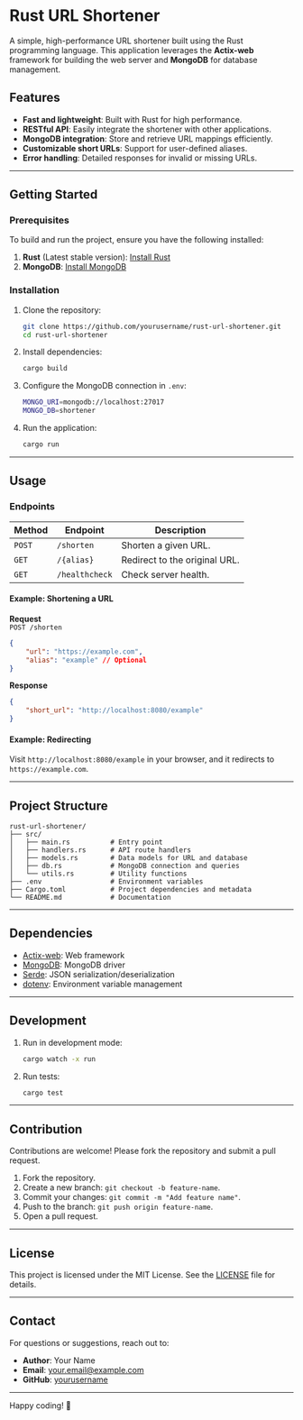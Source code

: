 # Rust URL Shortener

A simple, high-performance URL shortener built using the Rust programming language. This application leverages the **Actix-web** framework for building the web server and **MongoDB** for database management.

## Features

- **Fast and lightweight**: Built with Rust for high performance.
- **RESTful API**: Easily integrate the shortener with other applications.
- **MongoDB integration**: Store and retrieve URL mappings efficiently.
- **Customizable short URLs**: Support for user-defined aliases.
- **Error handling**: Detailed responses for invalid or missing URLs.

---

## Getting Started

### Prerequisites

To build and run the project, ensure you have the following installed:

1. **Rust** (Latest stable version): [Install Rust](https://www.rust-lang.org/tools/install)
2. **MongoDB**: [Install MongoDB](https://www.mongodb.com/docs/manual/installation/)

### Installation

1. Clone the repository:

   ```bash
   git clone https://github.com/yourusername/rust-url-shortener.git
   cd rust-url-shortener
   ```

2. Install dependencies:

   ```bash
   cargo build
   ```

3. Configure the MongoDB connection in `.env`:

   ```bash
   MONGO_URI=mongodb://localhost:27017
   MONGO_DB=shortener
   ```

4. Run the application:
   ```bash
   cargo run
   ```

---

## Usage

### Endpoints

| Method | Endpoint       | Description                   |
| ------ | -------------- | ----------------------------- |
| `POST` | `/shorten`     | Shorten a given URL.          |
| `GET`  | `/{alias}`     | Redirect to the original URL. |
| `GET`  | `/healthcheck` | Check server health.          |

#### Example: Shortening a URL

**Request**  
`POST /shorten`

```json
{
	"url": "https://example.com",
	"alias": "example" // Optional
}
```

**Response**

```json
{
	"short_url": "http://localhost:8080/example"
}
```

#### Example: Redirecting

Visit `http://localhost:8080/example` in your browser, and it redirects to `https://example.com`.

---

## Project Structure

```
rust-url-shortener/
├── src/
│   ├── main.rs          # Entry point
│   ├── handlers.rs      # API route handlers
│   ├── models.rs        # Data models for URL and database
│   ├── db.rs            # MongoDB connection and queries
│   └── utils.rs         # Utility functions
├── .env                 # Environment variables
├── Cargo.toml           # Project dependencies and metadata
└── README.md            # Documentation
```

---

## Dependencies

- [Actix-web](https://actix.rs/): Web framework
- [MongoDB](https://docs.rs/mongodb): MongoDB driver
- [Serde](https://serde.rs/): JSON serialization/deserialization
- [dotenv](https://docs.rs/dotenv): Environment variable management

---

## Development

1. Run in development mode:

   ```bash
   cargo watch -x run
   ```

2. Run tests:
   ```bash
   cargo test
   ```

---

## Contribution

Contributions are welcome! Please fork the repository and submit a pull request.

1. Fork the repository.
2. Create a new branch: `git checkout -b feature-name`.
3. Commit your changes: `git commit -m "Add feature name"`.
4. Push to the branch: `git push origin feature-name`.
5. Open a pull request.

---

## License

This project is licensed under the MIT License. See the [LICENSE](LICENSE) file for details.

---

## Contact

For questions or suggestions, reach out to:

- **Author**: Your Name
- **Email**: your.email@example.com
- **GitHub**: [yourusername](https://github.com/yourusername)

---

Happy coding! 🚀
